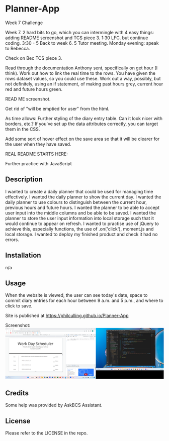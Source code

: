 # Planner-App
Week 7 Challenge

Week 7. 2 hard bits to go, which you can intermingle with 4 easy things: adding README screenshot and TCS piece 3.
1:30 LFC. but continue coding.
3:30 - 5 Back to week 6.
5 Tutor meeting.
Monday evening: speak to Rebecca.

Check on Bec
TCS piece 3.

Read through the documentation Anthony sent, specifically on get hour (I think).
Work out how to link the real time to the rows. You have given the rows dataset values, so you could use these.
Work out a way, possibly, but not definitely, using an if statement, of making past hours grey, current hour red and future hours green.

READ ME screenshot.

Get rid of "will be emptied for user" from the html.

As time allows:
Further styling of the diary entry table. Can it look nicer with borders, etc.?
If you've set up the data attributes correctly, you can target them in the CSS.

Add some sort of hover effect on the save area so that it will be clearer for the user when they have saved.

REAL README STARTS HERE:

Further practice with JavaScript
## Description
I wanted to create a daily planner that could be used for managing time effectively.
I wanted the daily planner to show the current day.
I wanted the daily planner to use colours to distinguish between the current hour, previous hours and future hours.
I wanted the planner to be able to accept user input into the middle columns and be able to be saved.
I wanted the planner to store the user input information into local storage such that it would continue to appear on refresh.
I wanted to practise use of jQuery to achieve this, especially functions, the use of .on('click'), moment.js and local storage.
I wanted to deploy my finished product and check it had no errors.

## Installation
n/a

## Usage
When the website is viewed, the user can see today's date, space to commit diary entries for each hour between 9 a.m. and 5 p.m., and where to click to save.

Site is published at https://philculling.github.io/Planner-App

Screenshot:
![Screenshot](./starter/assets/Screenshot.png "Screenshot of Planner-App in progress")

## Credits
Some help was provided by AskBCS Assistant.

## License
Please refer to the LICENSE in the repo.